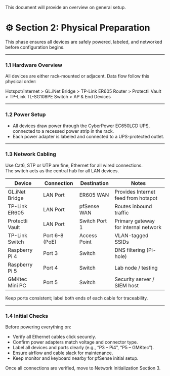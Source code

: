 This document will provide an overview on general setup. 

# ⚙️ Section 2: Physical Preparation

This phase ensures all devices are safely powered, labeled, and networked before configuration begins.

---

### 1.1 Hardware Overview
All devices are either rack-mounted or adjacent. Data flow follow this physical order:

Hotspot/Internet > GL.iNet Bridge > TP-Link ER605 Router > Protectli Vault > TP-Link TL-SG108PE Switch > AP & End Devices


---

### 1.2 Power Setup
- All devices draw power through the CyberPower EC650LCD UPS, connected to a recessed power strip in the rack.  
- Each power adapter is labeled and connected to a UPS-protected outlet.  

---

### 1.3 Network Cabling
Use Cat6, STP or UTP are fine, Ethernet for all wired connections.  
The switch acts as the central hub for all LAN devices.

| Device | Connection | Destination | Notes |
|---------|-------------|--------------|-------|
| GL.iNet Bridge | LAN Port | ER605 WAN | Provides Internet feed from hotspot |
| TP-Link ER605 | LAN Port | pfSense WAN | Routes inbound traffic |
| Protectli Vault | LAN Port | Switch Port 1 | Primary gateway for internal network |
| TP-Link Switch | Port 6–8 (PoE) | Access Point | VLAN-tagged SSIDs |
| Raspberry Pi 4 | Port 3 | Switch | DNS filtering (Pi-hole) |
| Raspberry Pi 5 | Port 4 | Switch | Lab node / testing |
| GMKtec Mini PC | Port 5 | Switch | Security server / SIEM host |

Keep ports consistent; label both ends of each cable for traceability.

---

### 1.4 Initial Checks
Before powering everything on:
- Verify all Ethernet cables click securely.  
- Confirm power adapters match voltage and connector type.  
- Label all devices and ports clearly (e.g., “P3 – Pi4”, “P5 – GMKtec”).  
- Ensure airflow and cable slack for maintenance.  
- Keep monitor and keyboard nearby for pfSense initial setup.

Once all connections are verified, move to Network Initialization Section 3.



